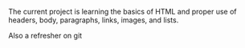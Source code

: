 The current project is learning the basics of HTML and proper use of headers, body, paragraphs, links, images, and lists. 

Also a refresher on git